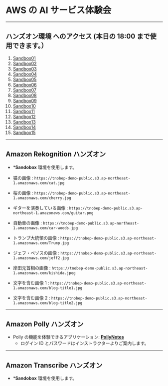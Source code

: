 # AWS の AI サービス体験会

---
## ハンズオン環境 へのアクセス (本日の 18:00 まで使用できます。）

1. [Sandbox01]()
1. [Sandbox02]()
1. [Sandbox03]()
1. [Sandbox04]()
1. [Sandbox05]()
1. [Sandbox06]()
1. [Sandbox07]()
1. [Sandbox08]()
1. [Sandbox09]()
1. [Sandbox10]()
1. [Sandbox11]()
1. [Sandbox12]()
1. [Sandbox13]()
1. [Sandbox14]()
1. [Sandbox15]()

---

## Amazon Rekognition ハンズオン

* ***Sandobox** 環境を使用します。

* 猫の画像 : `https://tnobep-demo-public.s3.ap-northeast-1.amazonaws.com/cat.jpg`
* 桜の画像 : `https://tnobep-demo-public.s3.ap-northeast-1.amazonaws.com/cherry.jpg`
* ギターを演奏している画像 : `https://tnobep-demo-public.s3.ap-northeast-1.amazonaws.com/guitar.png`
* 自動車の画像 : `https://tnobep-demo-public.s3.ap-northeast-1.amazonaws.com/car-woods.jpg`
* トランプ大統領の画像 : `https://tnobep-demo-public.s3.ap-northeast-1.amazonaws.com/Trump.jpg`
* ジェフ・ベゾスの画像 : `https://tnobep-demo-public.s3.ap-northeast-1.amazonaws.com/jeff2.jpg`  
* 岸田元首相の画像 : `https://tnobep-demo-public.s3.ap-northeast-1.amazonaws.com/kishida.jpeg`  
* 文字を含む画像 1 : `https://tnobep-demo-public.s3.ap-northeast-1.amazonaws.com/blog-title1.jpg`  
* 文字を含む画像 2 : `https://tnobep-demo-public.s3.ap-northeast-1.amazonaws.com/blog-title2.jpg`  

---
## Amazon Polly ハンズオン

* Polly の機能を体験できるアプリケーション: [**PollyNotes**](https://demo.d3u2kpfgi4qdpw.amplifyapp.com)
    - ログイン ID とパスワードはインストラクターよりご案内します。
 
---
## Amazon Transcribe ハンズオン
  
* ***Sandobox** 環境を使用します。



